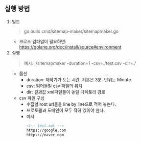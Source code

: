 ## 실행 방법
1. 빌드
    > go build cmd/sitemap-maker/sitemapmaker.go
    * 크로스 컴파일이 필요하면: https://golang.org/doc/install/source#environment
2. 실행
   > 예시:  ./sitemapmaker -duration=1 -csv=./test.csv -dir=./
   * 옵션
      * duration: 제작기가 도는 시간. 기본은 3분. 단위는 Minute
      * csv: 읽어들일 csv 파일의 위치
      * dir: 결과값 xml파일들이 놓일 디렉토리 경로
   * csv 파일 구성
      * 수집할 root url들을 line by line으로 적어 놓는다.
      * 프로토콜과 도메인이 모두 적혀 있어야 한다.
      * 예시
         ```markdown
         <!-- test.xml -->
         https://google.com
         https://naver.com
         ```